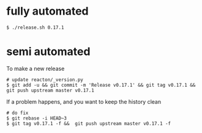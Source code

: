 
# fully automated

    $ ./release.sh 0.17.1

# semi automated
To make a new release
```
# update reacton/_version.py
$ git add -u && git commit -m 'Release v0.17.1' && git tag v0.17.1 && git push upstream master v0.17.1
```


If a problem happens, and you want to keep the history clean
```
# do fix
$ git rebase -i HEAD~3
$ git tag v0.17.1 -f &&  git push upstream master v0.17.1 -f
```
